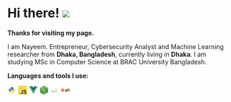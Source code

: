 # Hi there! <img src="https://media.giphy.com/media/hvRJCLFzcasrR4ia7z/giphy.gif" width="25px">

**Thanks for visiting my page.**
<!--
<br />
<a href="https://twitter.com/abirnaym">
  <img align="left" alt="Nayeem | Twitter" width="22px" src="https://raw.githubusercontent.com/peterthehan/peterthehan/master/assets/twitter.svg" />
</a>
<a href="https://www.linkedin.com/in/a-nayeem/">
  <img align="left" alt="Nayeem's Linkedin" width="22px" src="https://raw.githubusercontent.com/peterthehan/peterthehan/master/assets/linkedin.svg" />
</a>
![visitors](https://visitor-badge.glitch.me/badge?page_id=a-nayeem.a-nayeem)
<br /> -->

I am Nayeem. Entrepreneur, Cybersecurity Analyst and Machine Learning researcher from **Dhaka, Bangladesh**, currently living in **Dhaka**. I am studying MSc in Computer Science at BRAC University Bangladesh.

<!-- - 👀 I’m interested in ...
- 🌱 I’m currently learning Tensorflow
- 📫 How to reach me ... -->

**Languages and tools I use:**  

<code><img height="20" src="https://raw.githubusercontent.com/github/explore/80688e429a7d4ef2fca1e82350fe8e3517d3494d/topics/python/python.png"></code>
<code><img height="20" src="https://raw.githubusercontent.com/github/explore/80688e429a7d4ef2fca1e82350fe8e3517d3494d/topics/javascript/javascript.png"></code>
<code><img height="20" src="https://raw.githubusercontent.com/github/explore/80688e429a7d4ef2fca1e82350fe8e3517d3494d/topics/vue/vue.png"></code>
<code><img height="20" src="https://raw.githubusercontent.com/github/explore/80688e429a7d4ef2fca1e82350fe8e3517d3494d/topics/nodejs/nodejs.png"></code>
<code><img height="20" src="https://raw.githubusercontent.com/github/explore/80688e429a7d4ef2fca1e82350fe8e3517d3494d/topics/mysql/mysql.png"></code>
<code><img height="20" src="https://raw.githubusercontent.com/github/explore/80688e429a7d4ef2fca1e82350fe8e3517d3494d/topics/git/git.png"></code>

<!---
a-nayeem/a-nayeem is a ✨ special ✨ repository because its `README.md` (this file) appears on your GitHub profile.
You can click the Preview link to take a look at your changes.
--->
